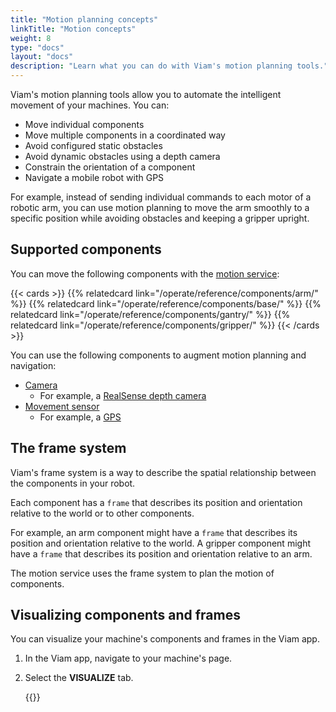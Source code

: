```yaml
---
title: "Motion planning concepts"
linkTitle: "Motion concepts"
weight: 8
type: "docs"
layout: "docs"
description: "Learn what you can do with Viam's motion planning tools."
---
```


Viam's motion planning tools allow you to automate the intelligent movement of your machines.
You can:

- Move individual components
- Move multiple components in a coordinated way
- Avoid configured static obstacles
- Avoid dynamic obstacles using a depth camera
- Constrain the orientation of a component
- Navigate a mobile robot with GPS

For example, instead of sending individual commands to each motor of a robotic arm, you can use motion planning to move the arm smoothly to a specific position while avoiding obstacles and keeping a gripper upright.

## Supported components

You can move the following components with the [motion service](/operate/reference/services/motion/):

{{< cards >}}
{{% relatedcard link="/operate/reference/components/arm/" %}}
{{% relatedcard link="/operate/reference/components/base/" %}}
{{% relatedcard link="/operate/reference/components/gantry/" %}}
{{% relatedcard link="/operate/reference/components/gripper/" %}}
{{< /cards >}}

You can use the following components to augment motion planning and navigation:

- [Camera](/operate/reference/components/camera/)
  - For example, a [RealSense depth camera](https://app.viam.com/module/viam/realsense)
- [Movement sensor](/operate/reference/components/movementsensor/)
  - For example, a [GPS](https://app.viam.com/module/viam/gps)

## The frame system

Viam's frame system is a way to describe the spatial relationship between the components in your robot.

Each component has a `frame` that describes its position and orientation relative to the world or to other components.

For example, an arm component might have a `frame` that describes its position and orientation relative to the world.
A gripper component might have a `frame` that describes its position and orientation relative to an arm.

The motion service uses the frame system to plan the motion of components.

## Visualizing components and frames

You can visualize your machine's components and frames in the Viam app.

1. In the Viam app, navigate to your machine's page.
1. Select the **VISUALIZE** tab.

   {{<imgproc src="/services/frame-system/viz-tab.png" resize="x1100" declaredimensions=true alt="Visualization of a number of objects seemingly floating in space above a grid." style="max-width:600px" class="shadow" >}}
